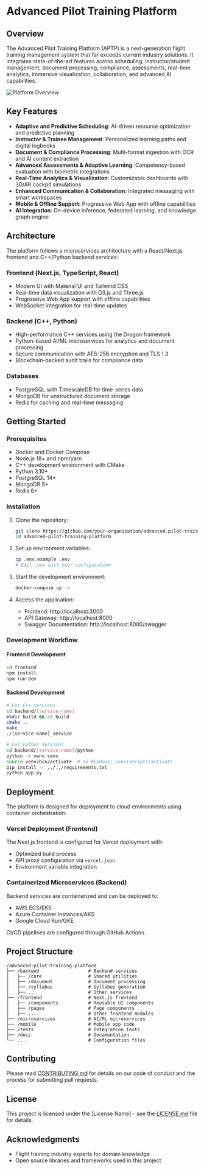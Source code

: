 # Advanced Pilot Training Platform

## Overview

The Advanced Pilot Training Platform (APTP) is a next-generation flight training management system that far exceeds current industry solutions. It integrates state-of-the-art features across scheduling, instructor/student management, document processing, compliance, assessments, real-time analytics, immersive visualization, collaboration, and advanced AI capabilities.

![Platform Overview](https://placeholder-image.com/platform-dashboard.png)

## Key Features

- **Adaptive and Predictive Scheduling**: AI-driven resource optimization and predictive planning
- **Instructor & Trainee Management**: Personalized learning paths and digital logbooks
- **Document & Compliance Processing**: Multi-format ingestion with OCR and AI content extraction
- **Advanced Assessments & Adaptive Learning**: Competency-based evaluation with biometric integrations
- **Real-Time Analytics & Visualization**: Customizable dashboards with 3D/AR cockpit simulations
- **Enhanced Communication & Collaboration**: Integrated messaging with smart workspaces
- **Mobile & Offline Support**: Progressive Web App with offline capabilities
- **AI Integration**: On-device inference, federated learning, and knowledge graph engine

## Architecture

The platform follows a microservices architecture with a React/Next.js frontend and C++/Python backend services:

### Frontend (Next.js, TypeScript, React)
- Modern UI with Material UI and Tailwind CSS
- Real-time data visualization with D3.js and Three.js
- Progressive Web App support with offline capabilities
- WebSocket integration for real-time updates

### Backend (C++, Python)
- High-performance C++ services using the Drogon framework
- Python-based AI/ML microservices for analytics and document processing
- Secure communication with AES-256 encryption and TLS 1.3
- Blockchain-backed audit trails for compliance data

### Databases
- PostgreSQL with TimescaleDB for time-series data
- MongoDB for unstructured document storage
- Redis for caching and real-time messaging

## Getting Started

### Prerequisites
- Docker and Docker Compose
- Node.js 18+ and npm/yarn
- C++ development environment with CMake
- Python 3.10+
- PostgreSQL 14+
- MongoDB 5+
- Redis 6+

### Installation

1. Clone the repository:
   ```bash
   git clone https://github.com/your-organization/advanced-pilot-training-platform.git
   cd advanced-pilot-training-platform
   ```

2. Set up environment variables:
   ```bash
   cp .env.example .env
   # Edit .env with your configuration
   ```

3. Start the development environment:
   ```bash
   docker-compose up -d
   ```

4. Access the application:
   - Frontend: http://localhost:3000
   - API Gateway: http://localhost:8000
   - Swagger Documentation: http://localhost:8000/swagger

### Development Workflow

#### Frontend Development
```bash
cd frontend
npm install
npm run dev
```

#### Backend Development
```bash
# For C++ services
cd backend/[service-name]
mkdir build && cd build
cmake ..
make
./[service-name]_service

# For Python services
cd backend/[service-name]/python
python -m venv venv
source venv/bin/activate  # On Windows: venv\Scripts\activate
pip install -r ../../requirements.txt
python app.py
```

## Deployment

The platform is designed for deployment to cloud environments using container orchestration:

### Vercel Deployment (Frontend)
The Next.js frontend is configured for Vercel deployment with:
- Optimized build process
- API proxy configuration via `vercel.json`
- Environment variable integration

### Containerized Microservices (Backend)
Backend services are containerized and can be deployed to:
- AWS ECS/EKS
- Azure Container Instances/AKS
- Google Cloud Run/GKE

CI/CD pipelines are configured through GitHub Actions.

## Project Structure

```
/advanced-pilot-training-platform
├── /backend                  # Backend services
│   ├── /core                 # Shared utilities
│   ├── /document             # Document processing
│   ├── /syllabus             # Syllabus generation
│   ├── ...                   # Other services
├── /frontend                 # Next.js frontend
│   ├── /components           # Reusable UI components
│   ├── /pages                # Page components
│   ├── ...                   # Other frontend modules
├── /microservices            # AI/ML microservices
├── /mobile                   # Mobile app code
├── /tests                    # Integration tests
├── /docs                     # Documentation
└── ...                       # Configuration files
```

## Contributing

Please read [CONTRIBUTING.md](CONTRIBUTING.md) for details on our code of conduct and the process for submitting pull requests.

## License

This project is licensed under the [License Name] - see the [LICENSE.md](LICENSE.md) file for details.

## Acknowledgments

* Flight training industry experts for domain knowledge
* Open source libraries and frameworks used in this project
